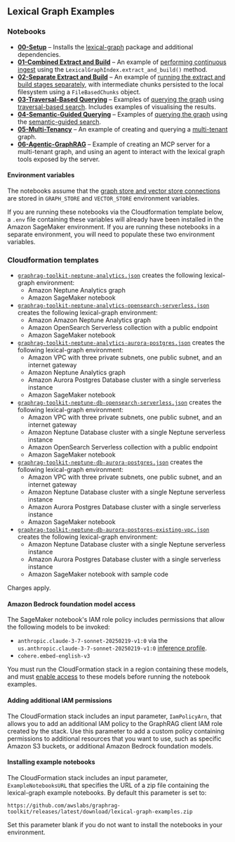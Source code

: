 ## Lexical Graph Examples

### Notebooks

  - [**00-Setup**](./notebooks/00-Setup.ipynb) – Installs the [lexical-graph](../../docs/lexical-graph/overview.md) package and additional dependencies.
  - [**01-Combined Extract and Build**](./notebooks/01-Combined-Extract-and-Build.ipynb) – An example of [performing continuous ingest](../../docs/lexical-graph/indexing.md#continous-ingest) using the `LexicalGraphIndex.extract_and_build()` method.
  - [**02-Separate Extract and Build**](./notebooks/02-Separate-Extract-and-Build.ipynb) – An example of [running the extract and build stages separately](../../docs/lexical-graph/indexing.md#run-the-extract-and-build-stages-separately), with intermediate chunks persisted to the local filesystem using a `FileBasedChunks` object.
  - [**03-Traversal-Based Querying**](./notebooks/03-Traversal-Based-Querying.ipynb) – Examples of [querying the graph](../../docs/lexical-graph/querying.md) using [traversal-based search](../../docs/lexical-graph/traversal-based-search.md). Includes examples of visualising the results.
  - [**04-Semantic-Guided Querying**](./notebooks/04-Semantic-Guided-Querying.ipynb) – Examples of [querying the graph](../../docs/lexical-graph/querying.md) using the [semantic-guided search](../../docs/lexical-graph/semantic-guided-search.md).
  - [**05-Multi-Tenancy**](./notebooks/05-Multi-Tenancy.ipynb) – An example of creating and querying a [multi-tenant](../../docs/lexical-graph/multi-tenancy.md) graph.
  - [**06-Agentic-GraphRAG**](./notebooks/06-Agentic-GraphRAG.ipynb) – Example of creating an MCP server for a multi-tenant graph, and using an agent to interact with the lexical graph tools exposed by the server.
  
#### Environment variables

The notebooks assume that the [graph store and vector store connections](../../docs/lexical-graph/storage-model.md) are stored in `GRAPH_STORE` and `VECTOR_STORE` environment variables. 

If you are running these notebooks via the Cloudformation template below, a `.env` file containing these variables will already have been installed in the Amazon SageMaker environment. If you are running these notebooks in a separate environment, you will need to populate these two environment variables.

### Cloudformation templates

  - [`graphrag-toolkit-neptune-analytics.json`](./cloudformation-templates/graphrag-toolkit-neptune-analytics.json) creates the following lexical-graph environment:
    - Amazon Neptune Analytics graph
    - Amazon SageMaker notebook
  - [`graphrag-toolkit-neptune-analytics-opensearch-serverless.json`](./cloudformation-templates/graphrag-toolkit-neptune-analytics-opensearch-serverless.json) creates the following lexical-graph environment:
    - Amazon Amazon Neptune Analytics graph
    - Amazon OpenSearch Serverless collection with a public endpoint
    - Amazon SageMaker notebook
  - [`graphrag-toolkit-neptune-analytics-aurora-postgres.json`](./cloudformation-templates/graphrag-toolkit-neptune-analytics-aurora-postgres.json) creates the following lexical-graph environment:
    - Amazon VPC with three private subnets, one public subnet, and an internet gateway
    - Amazon Neptune Analytics graph
    - Amazon Aurora Postgres Database cluster with a single serverless instance
    - Amazon SageMaker notebook
  - [`graphrag-toolkit-neptune-db-opensearch-serverless.json`](./cloudformation-templates/graphrag-toolkit-neptune-db-opensearch-serverless.json) creates the following lexical-graph environment:
    - Amazon VPC with three private subnets, one public subnet, and an internet gateway
    - Amazon Neptune Database cluster with a single Neptune serverless instance
    - Amazon OpenSearch Serverless collection with a public endpoint
    - Amazon SageMaker notebook
  - [`graphrag-toolkit-neptune-db-aurora-postgres.json`](./cloudformation-templates/graphrag-toolkit-neptune-db-aurora-postgres.json) creates the following lexical-graph environment:
    - Amazon VPC with three private subnets, one public subnet, and an internet gateway
    - Amazon Neptune Database cluster with a single Neptune serverless instance
    - Amazon Aurora Postgres Database cluster with a single serverless instance
    - Amazon SageMaker notebook
  - [`graphrag-toolkit-neptune-db-aurora-postgres-existing-vpc.json`](./cloudformation-templates/graphrag-toolkit-neptune-db-aurora-postgres.json) creates the following lexical-graph environment:
    - Amazon Neptune Database cluster with a single Neptune serverless instance
    - Amazon Aurora Postgres Database cluster with a single serverless instance
    - Amazon SageMaker notebook with sample code
 
Charges apply.

#### Amazon Bedrock foundation model access

The SageMaker notebook's IAM role policy includes permissions that allow the following models to be invoked:

- `anthropic.claude-3-7-sonnet-20250219-v1:0` via the `us.anthropic.claude-3-7-sonnet-20250219-v1:0` [inference profile](https://docs.aws.amazon.com/bedrock/latest/userguide/inference-profiles.html).
- `cohere.embed-english-v3`

You must run the CloudFormation stack in a region containing these models, and must [enable access](https://docs.aws.amazon.com/bedrock/latest/userguide/model-access.html) to these models before running the notebook examples.

#### Adding additional IAM permissions

The CloudFormation stack includes an input parameter, `IamPolicyArn`, that allows you to add an additional IAM policy to the GraphRAG client IAM role created by the stack. Use this parameter to add a custom policy containing permissions to additional resources that you want to use, such as specific Amazon S3 buckets, or additional Amazon Bedrock foundation models.

#### Installing example notebooks

The CloudFormation stack includes an input parameter, `ExampleNotebooksURL` that specifies the URL of a zip file containing the lexical-graph example notebooks. By default this parameter is set to:

```
https://github.com/awslabs/graphrag-toolkit/releases/latest/download/lexical-graph-examples.zip
```

Set this parameter blank if you do not want to install the notebooks in your environment.
